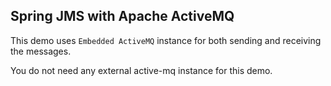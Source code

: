 ## Spring JMS with Apache ActiveMQ

This demo uses `Embedded ActiveMQ` instance for both sending and receiving the messages.

You do not need any external active-mq instance for this demo. 